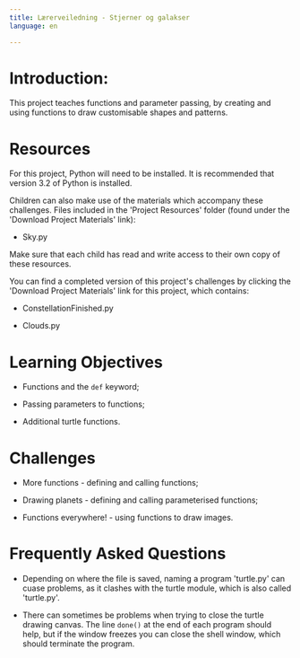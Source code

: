 ```yaml
---
title: Lærerveiledning - Stjerner og galakser
language: en

---
```


# Introduction:

This project teaches functions and parameter passing, by creating and using
functions to draw customisable shapes and patterns.


# Resources

For this project, Python will need to be installed. It is recommended that
version 3.2 of Python is installed.

Children can also make use of the materials which accompany these challenges.
Files included in the 'Project Resources' folder (found under the 'Download
Project Materials' link):

+ Sky.py

Make sure that each child has read and write access to their own copy of these
resources.

You can find a completed version of this project's challenges by clicking the
'Download Project Materials' link for this project, which contains:

+ ConstellationFinished.py

+ Clouds.py


# Learning Objectives

+ Functions and the `def` keyword;

+ Passing parameters to functions;

+ Additional turtle functions.


# Challenges

+ More functions - defining and calling functions;

+ Drawing planets - defining and calling parameterised functions;

+ Functions everywhere! - using functions to draw images.


# Frequently Asked Questions

+ Depending on where the file is saved, naming a program 'turtle.py' can cuase
  problems, as it clashes with the turtle module, which is also called
  'turtle.py'.

+ There can sometimes be problems when trying to close the turtle drawing
  canvas. The line `done()` at the end of each program should help, but if the
  window freezes you can close the shell window, which should terminate the
  program.
